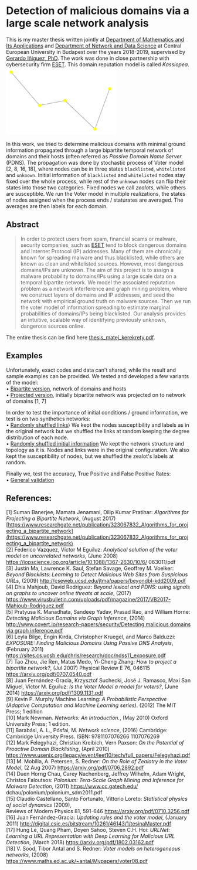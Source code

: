 # Detection of malicious domains via a large scale network analysis
This is my master thesis written jointly at [Department of Mathematics and Its Applications](https://mathematics.ceu.edu/) 
and [Department of Network and Data Science](https://networkdatascience.ceu.edu/) at Central European University in Budapest 
over the years 2018-2019, supervised by [Gerardo Iñiguez, PhD](https://people.ceu.edu/gerardo_iniguez). The work was 
done in close partnership with cybersecurity firm [ESET](https://eset.com/). This domain reputation model is called
_Kassiopea_.  
<img width="300" src="./kassiopea.png">

In this work, we tried to determine malicious domains with minimal ground information propagated through a large 
bipartite temporal network of domains and their hosts (often referred as _Passive Domain Name Server_ (PDNS). The 
propagation was done by stochastic process of Voter model [2, 8, 16, 18], where nodes can be in three states `blacklisted`,
 `whitelisted` and `unknown`. Initial information of `blacklisted` and `whitelisted` nodes stay fixed over the whole process, 
while rest of the `unknown` nodes can flip their states into those two categories. Fixed nodes we call _zealots_, while 
others are susceptible. We run the Voter model in multiple realizations, the states of nodes assigned when the process 
ends / staturates are averaged. The averages are then labels for each domain.

## Abstract
> In order to protect users from spam, financial scams or malware, security companies, such as [ESET](https://eset.com/) 
tend to block dangerous domains and Internet Protocol (IP) addresses. Many of them are chronically known for spreading 
malware and thus blacklisted, while others are known as clean and whitelisted sources. However, most dangerous domains/IPs 
are unknown. The aim of this project is to assign a malware probability to domains/IPs using a large scale data on a 
temporal bipartite network. We model the associated reputation problem as a network interference and graph mining 
problem, where we construct layers of domains and IP addresses, and seed the network with empirical ground truth on 
malware sources. Then we run the voter model of information spreading to estimate marginal probabilities of 
domains/IPs being blacklisted. Our analysis provides an intuitive, scalable way of identifying previously unknown, 
dangerous sources online.

The entire thesis can be find here [thesis_matej_kerekrety.pdf](./thesis_matej_kerekrety.pdf).

## Examples
Unfortunately, exact codes and data can't shared, while the result and sample examples can be provided. We tested and 
developed a few variants of the model:   
• [Bipartite version](./domain_ip_reputation_voter_model.ipynb), network of domains and hosts   
• [Projected version](./domain_ip_reputation_voter_model_projected.ipynb), initially bipartite network was projected on 
to network of domains [1, 7]  

In order to test the importance of initial conditions / ground information, we test is on two synthetics networks:  
• [Randomly shuffled links](./domain_ip_reputation_voter_model_random_edges.ipynb)) We kept the nodes susceptibility and 
labels as in the original network but we shuffled the links at random keeping the degree distribution of each node.  
• [Randomly shuffled initial information](./domain_ip_reputation_voter_model_random_sampling.ipynb) We kept the network 
structure and topology as it is. Nodes and links were in the original configuration. We also kept the susceptibility of 
nodes, but we shuffled the zealot's labels at random.

Finally we, test the accuracy, True Positive and False Positive Rates:  
• [General validation](./validation.ipynb)

## References: 
[1] Suman Banerjee, Mamata Jenamani, Dilip Kumar Pratihar: 
_Algorithms for Projecting a Bipartite Network_, (August 2017) 
[https://www.researchgate.net/publication/323067832_Algorithms_for_projecting_a_bipartite_network](https://www.researchgate.net/publication/323067832_Algorithms_for_projecting_a_bipartite_network)  
[2] Federico Vazquez, Víctor M Eguíluz: 
_Analytical solution of the voter model on uncorrelated networks_, (June 2008) 
https://iopscience.iop.org/article/10.1088/1367-2630/10/6/ 063011/pdf  
[3] Justin Ma, Lawrence K. Saul, Stefan Savage, Geoffrey M. Voelker: 
_Beyond Blacklists: Learning to Detect Malicious Web Sites from Suspicious URLs_, (2009) 
http://cseweb.ucsd.edu/jtma/papers/beyondbl-kdd2009.pdf  
[4] Dhia Mahjoub, David Rodriguez: 
_Beyond lexical and PDNS: using signals on graphs to uncover online threats at scale_, (2017) 
https://www.virusbulletin.com/uploads/pdf/magazine/2017/VB2017-Mahjoub-Rodriguez.pdf  
[5] Pratyusa K. Manadhata, Sandeep Yadav, Prasad Rao, and William Horne: 
_Detecting Malicious Domains via Graph Inference_, (2014) 
[http://www.covert.io/research-papers/security/Detecting malicious domains via graph inference.pdf](http://www.covert.io/research-papers/security/Detectingmaliciousdomainsviagraphinference.pdf)  
[6] Leyla Bilge, Engin Kirda, Christopher Kruegel, and Marco Balduzzi: 
_EXPOSURE: Finding Malicious Domains Using Passive DNS Analysis_, (February 2011) 
https://sites.cs.ucsb.edu/chris/research/doc/ndss11_exposure.pdf  
[7] Tao Zhou, Jie Ren, Matus Medo, Yi-Cheng Zhang: 
_How to project a bipartite network?_, (Jul 2007) 
Physical Review E 76, 046115 https://arxiv.org/pdf/0707.0540.pdf  
[8] Juan Fernández-Gracia, Krzysztof Suchecki, José J. Ramasco, Maxi San Miguel, Víctor M. Eguíluz: 
_Is the Voter Model a model for voters?_, (June 2014) 
https://arxiv.org/pdf/1309.1131.pdf  
[9] Kevin P. Murphy Machine Learning: 
_A Probabilistic Perspective (Adaptive Computation and Machine Learning series)_. (2012) The MIT Press; 1 edition  
[10] Mark Newman. 
_Networks: An Introduction._, (May 2010) 
Oxford University Press; 1 edition.  
[11] Barabási, A. L., Pósfai, M. 
_Network science_, (2016) 
Cambridge: Cambridge University Press. ISBN: 9781107076266 1107076269  
[12] Mark Felegyhazi, Christian Kreibich, Vern Paxson: 
_On the Potential of Proactive Domain Blacklisting_, (April 2010) 
https://www.usenix.org/legacy/event/leet10/tech/full_papers/Felegyhazi.pdf  
[13] M. Mobilia, A. Petersen, S. Redner: 
_On the Role of Zealotry in the Voter Model_, (2 Aug 2007) 
https://arxiv.org/pdf/0706.2892.pdf  
[14] Duen Horng Chau, Carey Nachenberg, Jeffrey Wilhelm, Adam Wright, Christos Faloutsos: 
_Polonium: Tera-Scale Graph Mining and Inference for Malware Detection_, (2011)
https://www.cc.gatech.edu/ dchau/polonium/polonium_sdm2011.pdf  
[15] Claudio Castellano, Santo Fortunato, Vittorio Loreto: 
_Statistical physics of social dynamics_ (2009),  
Reviews of Modern Physics 81, 591-646 https://arxiv.org/pdf/0710.3256.pdf  
[16] Juan Fernández-Gracia: _Updating rules and the voter model_, (January 2011) 
http://digital.csic.es/bitstream/10261/46143/1/tesinaMaster.pdf  
[17] Hung Le, Quang Pham, Doyen Sahoo, Steven C.H. Hoi: 
_URLNet: Learning a URL Representation with Deep Learning for Malicious URL Detection_, (March 2018) 
https://arxiv.org/pdf/1802.03162.pdf  
[18] V. Sood, Tibor Antal and S. Redner: 
_Voter models on heterogeneous networks_, (2008) 
https://www.maths.ed.ac.uk/~antal/Mypapers/voter08.pdf  